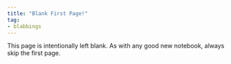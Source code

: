 ```yaml
---
title: "Blank First Page!"
tag:
- blabbings
---
```


This page is intentionally left blank. As with any good new notebook, always skip the first page.
